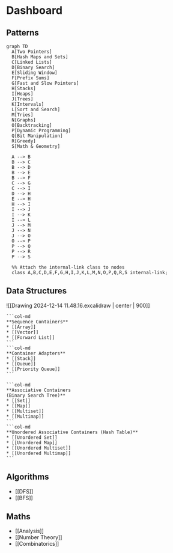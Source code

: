 # Dashboard

## Patterns
```mermaid
graph TD
  A[Two Pointers]
  B[Hash Maps and Sets]
  C[Linked Lists]
  D[Binary Search]
  E[Sliding Window]
  F[Prefix Sums]
  G[Fast and Slow Pointers]
  H[Stacks]
  I[Heaps]
  J[Trees]
  K[Intervals]
  L[Sort and Search]
  M[Tries]
  N[Graphs]
  O[Backtracking]
  P[Dynamic Programming]
  Q[Bit Manipulation]
  R[Greedy]
  S[Math & Geometry]

  A --> B
  B --> C
  B --> D
  B --> E
  B --> F
  C --> G
  C --> I
  D --> H
  E --> H
  H --> I
  I --> J
  I --> K
  I --> L
  J --> M
  J --> N
  J --> O
  O --> P
  P --> Q
  P --> R
  P --> S

  %% Attach the internal-link class to nodes
  class A,B,C,D,E,F,G,H,I,J,K,L,M,N,O,P,Q,R,S internal-link;
```

## Data Structures

![[Drawing 2024-12-14 11.48.16.excalidraw | center | 900]]

````col
```col-md
**Sequence Containers**
* [[Array]]
* [[Vector]]
* [[Forward List]]
```
```col-md
**Container Adapters**
* [[Stack]]
* [[Queue]]
* [[Priority Queue]]
```
````
````col
```col-md
**Associative Containers
(Binary Search Tree)**
* [[Set]]
* [[Map]]
* [[Multiset]]
* [[Multimap]]
```
```col-md
**Unordered Associative Containers (Hash Table)**
* [[Unordered Set]]
* [[Unordered Map]]
* [[Unordered Multiset]]
* [[Unordered Multimap]]
```
````
## Algorithms

* [[DFS]]
* [[BFS]]

## Maths

* [[Analysis]]
* [[Number Theory]]
* [[Combinatorics]]